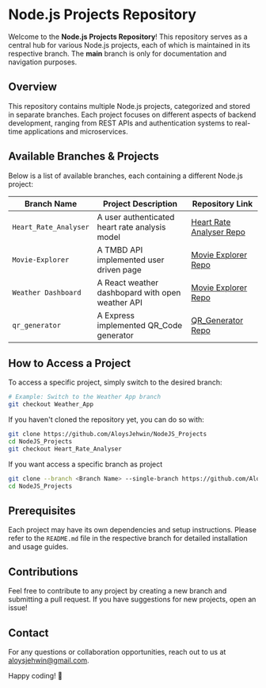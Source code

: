 # Node.js Projects Repository

Welcome to the **Node.js Projects Repository**! This repository serves as a central hub for various Node.js projects, each of which is maintained in its respective branch. The **main** branch is only for documentation and navigation purposes.

## Overview
This repository contains multiple Node.js projects, categorized and stored in separate branches. Each project focuses on different aspects of backend development, ranging from REST APIs and authentication systems to real-time applications and microservices.

## Available Branches & Projects
Below is a list of available branches, each containing a different Node.js project:

| Branch Name          | Project Description | Repository Link |
|----------------------|--------------------|----------------|
| `Heart_Rate_Analyser`       | A user authenticated heart rate analysis model | [Heart Rate Analyser Repo](https://github.com/AloysJehwin/NodeJS_Projects/tree/Heart_Rate_Analyser) |
| `Movie-Explorer`     | A TMBD API implemented user driven page | [Movie Explorer Repo](https://github.com/AloysJehwin/NodeJS_Projects/tree/Movie-Explorer) |
| `Weather Dashboard`     | A React weather dashbopard with open weather API | [Movie Explorer Repo](https://github.com/AloysJehwin/NodeJS_Projects/tree/Weather_App) |
| `qr_generator`     | A Express implemented QR_Code generator | [QR_Generator Repo](https://github.com/AloysJehwin/NodeJS_Projects/tree/qr_generator) |



## How to Access a Project
To access a specific project, simply switch to the desired branch:
```sh
# Example: Switch to the Weather App branch
git checkout Weather_App
```
If you haven't cloned the repository yet, you can do so with:
```sh
git clone https://github.com/AloysJehwin/NodeJS_Projects
cd NodeJS_Projects
git checkout Heart_Rate_Analyser
```
If you want access a specific branch as project
```sh
git clone --branch <Branch Name> --single-branch https://github.com/AloysJehwin/NodeJS_Projects
cd NodeJS_Projects
```

## Prerequisites
Each project may have its own dependencies and setup instructions. Please refer to the `README.md` file in the respective branch for detailed installation and usage guides.

## Contributions
Feel free to contribute to any project by creating a new branch and submitting a pull request. If you have suggestions for new projects, open an issue!

## Contact
For any questions or collaboration opportunities, reach out to us at [aloysjehwin@gmail.com](aloysjehwin@gmail.com).

Happy coding! 🚀

